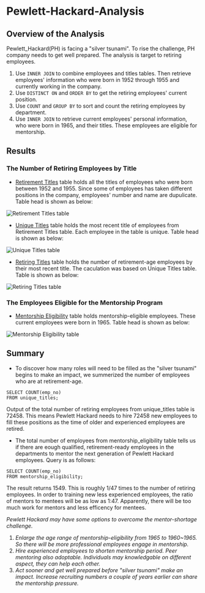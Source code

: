 # Pewlett-Hackard-Analysis
## Overview of the Analysis
Pewlett_Hackard(PH) is facing a "silver tsunami". To rise the challenge, PH company needs to get well prepared. The analysis is target to retiring employees.
  1. Use `INNER JOIN` to combine employees and titles tables. 
     Then retrieve employees' information who were born in 1952 through 1955 and currently working in the company.
  2. Use `DISTINCT ON` and `ORDER BY` to get the retiring employees' current position.
  3. Use `COUNT` and `GROUP BY` to sort and count the retiring employees by department.
  4. Use `INNER JOIN` to retrieve current employees' personal information, who were born in 1965, and their titles. These employees are eligible for mentorship.
  
## Results
### The Number of Retiring Employees by Title
- [Retirement Titles](https://github.com/CelineWW/Pewlett-Hackard-Analysis/blob/main/Data/retirement_titles.csv) table holds all the titles of employees who were born between 1952 and 1955. Since some of employees has taken different positions in the company, employees' number and name are dupulicate. Table head is shown as below:

![Retirement Titles table](https://user-images.githubusercontent.com/105877888/178130790-120d2fda-a960-42ac-a686-887adf2c0c84.PNG)

- [Unique Titles](https://github.com/CelineWW/Pewlett-Hackard-Analysis/blob/main/Data/unique_titles.csv) table holds the most recent title of employees from Retirement Titles table. Each employee in the table is unique. Table head is shown as below:

![Unique Titles table](https://user-images.githubusercontent.com/105877888/178130793-32c559eb-9b45-4120-bb92-46572e1f3fe2.PNG)

- [Retiring Titles](https://github.com/CelineWW/Pewlett-Hackard-Analysis/blob/main/Data/retiring_titles.csv) table holds the number of retirement-age employees by their most recent title. The caculation was based on Unique Titles table. Table is shown as below:

![Retiring Titles table](https://user-images.githubusercontent.com/105877888/178130810-6e533cd0-4d54-4a57-8da8-b51af4564507.PNG)

### The Employees Eligible for the Mentorship Program
- [Mentorship Eligibility](https://github.com/CelineWW/Pewlett-Hackard-Analysis/blob/main/Data/mentorship_eligibility.csv) table holds mentorship-eligible employees. These current employees were born in 1965. Table head is shown as below:

![Mentorship Eligibility table](https://user-images.githubusercontent.com/105877888/178130932-72dc8ca2-daa8-49a7-90c0-9dc120f0fde2.PNG)

## Summary
  - To discover how many roles will need to be filled as the "silver tsunami" begins to make an impact, we summerized the number of employees who are at retirement-age. 
```
SELECT COUNT(emp_no)
FROM unique_titles;
```
Output of the total number of retiring employees from unique_titles table is 72458. This means Pewlett Hackard needs to hire 72458 new employees to fill these positions as the time of older and experienced employees are retired. 
  - The total number of employees from mentorship_eligibility table tells us if there are eough qualified, retirement-ready employees in the departments to mentor the next generation of Pewlett Hackard employees. Query is as follows: 
```
SELECT COUNT(emp_no)
FROM mentorship_eligibility;
```
The result returns 1549. This is roughly 1/47 times to the number of retiring employees. 
In order to training new less experienced employees, the ratio of mentors to mentees will be as low as 1:47. Apparently, there will be too much work for mentors and less efficency for mentees. 

*Pewlett Hackard may have some options to overcome the mentor-shortage challenge.*
  1. *Enlarge the age range of mentorship-eligibility from 1965 to 1960~1965. So there will be more professional employees engage in mentorship.*
  2. *Hire experienced employees to shorten mentorship period. Peer mentoring also adoptable. Individuals may knowledgable on different aspect, they can help each other.*
  3. *Act sooner and get well prepared before "silver tsunami" make an impact. Increase recruiting numbers a couple of years earlier can share the mentorship pressure.*
  
    



